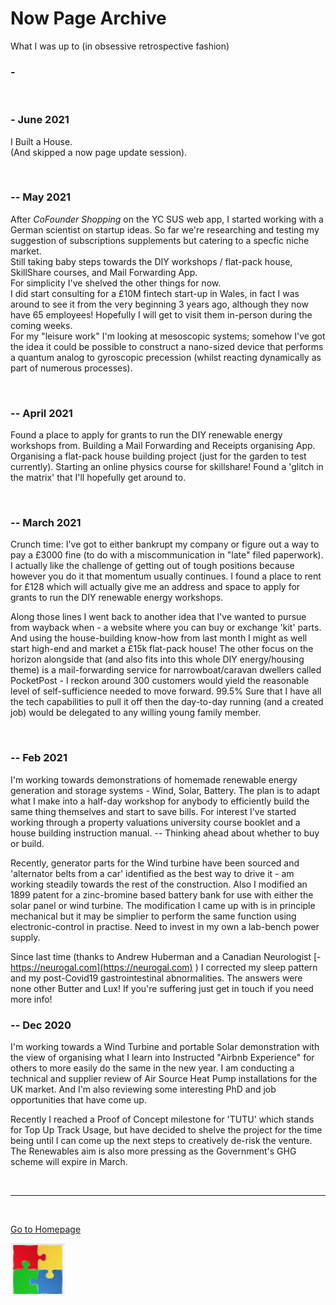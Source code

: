 # Now Page Archive

What I was up to (in obsessive retrospective fashion)

### -



<br/>


### - June 2021

I Built a House.<br/>
(And skipped a now page update session).


<br/>


### -- May 2021

After _CoFounder Shopping_ on the YC SUS web app, I started working with a German scientist on startup ideas. So far we're researching and testing my suggestion of subscriptions supplements but catering to a specfic niche market.  <br/>
Still taking baby steps towards the DIY workshops / flat-pack house, SkillShare courses, and Mail Forwarding App. <br/>
For simplicity I've shelved the other things for now. <br/>
I did start consulting for a £10M fintech start-up in Wales, in fact I was around to see it from the very beginning 3 years ago, although they now have 65 employees! Hopefully I will get to visit them in-person during the coming weeks. <br/>
For my "leisure work" I'm looking at mesoscopic systems; somehow I've got the idea it could be possible to construct a nano-sized device that performs a quantum analog to gyroscopic precession (whilst reacting dynamically as part of numerous processes). 

<br/>


### -- April 2021

Found a place to apply for grants to run the DIY renewable energy workshops from. Building a Mail Forwarding and Receipts organising App. Organising a flat-pack house building project (just for the garden to test currently). Starting an online physics course for skillshare! Found a 'glitch in the matrix' that I'll hopefully get around to.


<br/>

### -- March 2021

Crunch time: I've got to either bankrupt my company or figure out a way to pay a £3000 fine (to do with a miscommunication in "late" filed paperwork). I actually like the challenge of getting out of tough positions because however you do it that momentum usually continues. I found a place to rent for £128 which will actually give me an address and space to apply for grants to run the DIY renewable energy workshops.

Along those lines I went back to another idea that I've wanted to pursue from wayback when - a website where you can buy or exchange 'kit' parts. And using the house-building know-how from last month I might as well start high-end and market a £15k flat-pack house! The other focus on the horizon alongside that (and also fits into this whole DIY energy/housing theme) is a mail-forwarding service for narrowboat/caravan dwellers called PocketPost - I reckon around 300 customers would yield the reasonable level of self-sufficience needed to move forward. 99.5% Sure that I have all the tech capabilities to pull it off then the day-to-day running (and a created job) would be delegated to any willing young family member.


<br/>


### -- Feb 2021

I'm working towards demonstrations of homemade renewable energy generation and storage systems - Wind, Solar, Battery. The plan is to adapt what I make into a half-day workshop for anybody to efficiently build the same thing themselves and start to save bills.
For interest I've started working through a property valuations university course booklet and a house building instruction manual. -- Thinking ahead about whether to buy or build. 


Recently, generator parts for the Wind turbine have been sourced and 'alternator belts from a car' identified as the best way to drive it - am working steadily towards the rest of the construction. Also I modified an 1899 patent for a zinc-bromine based battery bank for use with either the solar panel or wind turbine. The modification I came up with is in principle mechanical but it may be simplier to perform the same function using electronic-control in practise. Need to invest in my own a lab-bench power supply.

Since last time (thanks to Andrew Huberman and a Canadian Neurologist [- https://neurogal.com](https://neurogal.com) ) I corrected my sleep pattern and my post-Covid19 gastrointestinal abnormalities. The answers were none other Butter and Lux! If you're suffering just get in touch if you need more info!


### -- Dec 2020

I'm working towards a Wind Turbine and portable Solar demonstration with the view of organising what I learn into Instructed "Airbnb Experience" for others to more easily do the same in the new year. I am conducting a technical and supplier review of Air Source Heat Pump installations for the UK market. And I'm also reviewing some interesting PhD and job opportunities that have come up. 

Recently I reached a Proof of Concept milestone for 'TUTU' which stands for Top Up Track Usage, but have decided to shelve the project for the time being until I can come up the next steps to creatively de-risk the venture. The Renewables aim is also more pressing as the Government's GHG scheme will expire in March.

<br/>

***

<br/>

[Go to Homepage](https://nikipedia.xyz/)

[![](assets/img/jigsaw.png)](./now.html "Now Page") 